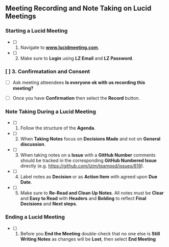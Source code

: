 ## Meeting Recording and Note Taking on Lucid Meetings

### Starting a Lucid Meeting
- [ ] 1. Navigate to **www.lucidmeeting.com**. 

- [ ] 2. Make sure to **Login** using **LZ Email** and **LZ Password**.

### [ ] 3. Confirmatation and Consent 
- [ ] Ask meeting atteendees **Is everyone ok with us recording this meeting?**  

- [ ] Once you have **Confirmation** then select the **Record** button.

### Note Taking During a Lucid Meeting
- [ ] 1. Follow the structure of the **Agenda**.  

- [ ] 2. When **Taking Notes** focus on  **Decisions Made** and not on **General discussion**.

- [ ] 3. When taking notes on a **Issue** with a **GitHub Number** comments should be tracked in the corresponding **GitHub Numbered Issue** directly  (e.g. https://github.com/lzim/teampsd/issues/819).

- [ ] 4. Label notes as **Decision** or as **Action Item** with agreed upon **Due Date**.

- [ ] 5. Make sure to **Re-Read and Clean Up Notes**. All notes must be **Clear** and **Easy to Read** with **Headers** and **Bolding** to reflect **Final Decisions** and **Next steps**.


### Ending a Lucid Meeting
- [ ] 1. Before you **End the Meeting** double-check that no one else is **Still Writing Notes** as changes will be **Lost**, then select **End Meeting**

